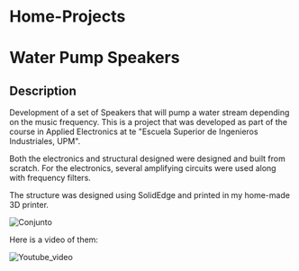 # Home-Projects
# Water Pump Speakers
## Description
Development of a set of Speakers that will pump a water stream depending on the music frequency. This is a project that was developed as part of the course in Applied Electronics at te "Escuela Superior de Ingenieros Industriales, UPM". 

Both the electronics and structural designed were designed and built from scratch. For the electronics, several amplifying circuits were used along with frequency filters. 

The structure was designed using SolidEdge and printed in my home-made 3D printer.

![Conjunto](Figures/Conjunto.png)

Here is a video of them: 

![Youtube_video](https://youtu.be/YvSskIugZ70)
